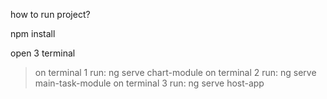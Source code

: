 how to run project?

npm install

open 3 terminal
 > on terminal 1 run: ng serve chart-module
 > on terminal 2 run: ng serve main-task-module
 > on terminal 3 run: ng serve host-app
